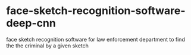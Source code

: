 # face-sketch-recognition-software-deep-cnn
face sketch recognition software for law enforcement department to find the the criminal by a given sketch
